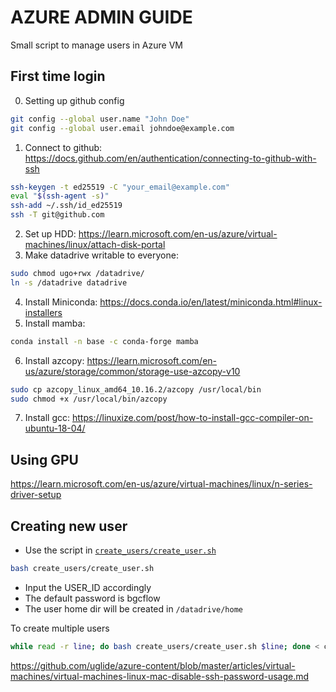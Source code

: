 # AZURE ADMIN GUIDE
Small script to manage users in Azure VM

## First time login
0. Setting up github config
```bash
git config --global user.name "John Doe"
git config --global user.email johndoe@example.com
```
1. Connect to github: https://docs.github.com/en/authentication/connecting-to-github-with-ssh
```bash
ssh-keygen -t ed25519 -C "your_email@example.com"
eval "$(ssh-agent -s)"
ssh-add ~/.ssh/id_ed25519
ssh -T git@github.com
```
2. Set up HDD: https://learn.microsoft.com/en-us/azure/virtual-machines/linux/attach-disk-portal
3. Make datadrive writable to everyone:
```bash
sudo chmod ugo+rwx /datadrive/
ln -s /datadrive datadrive
```
4. Install Miniconda: https://docs.conda.io/en/latest/miniconda.html#linux-installers
5. Install mamba:
```bash
conda install -n base -c conda-forge mamba
```
6. Install azcopy: https://learn.microsoft.com/en-us/azure/storage/common/storage-use-azcopy-v10
```bash
sudo cp azcopy_linux_amd64_10.16.2/azcopy /usr/local/bin
sudo chmod +x /usr/local/bin/azcopy
```
7. Install gcc: https://linuxize.com/post/how-to-install-gcc-compiler-on-ubuntu-18-04/

## Using GPU
https://learn.microsoft.com/en-us/azure/virtual-machines/linux/n-series-driver-setup

## Creating new user
- Use the script in [`create_users/create_user.sh`](create_user.sh)
```bash
bash create_users/create_user.sh
```
- Input the USER_ID accordingly
- The default password is bgcflow
- The user home dir will be created in `/datadrive/home`

To create multiple users
```bash
while read -r line; do bash create_users/create_user.sh $line; done < create_users/workshop_participants 
```

https://github.com/uglide/azure-content/blob/master/articles/virtual-machines/virtual-machines-linux-mac-disable-ssh-password-usage.md
